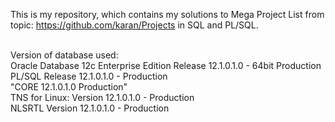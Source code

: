 This is my repository, which contains my solutions to Mega Project List from topic: https://github.com/karan/Projects in SQL and PL/SQL.

<br />
Version of database used:<br />
Oracle Database 12c Enterprise Edition Release 12.1.0.1.0 - 64bit Production<br />
PL/SQL Release 12.1.0.1.0 - Production<br />
"CORE	12.1.0.1.0	Production"<br />
TNS for Linux: Version 12.1.0.1.0 - Production<br />
NLSRTL Version 12.1.0.1.0 - Production
